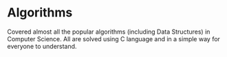 # Algorithms
Covered almost all the popular algorithms (including Data Structures) in Computer Science. All are solved using C language and in a simple way for everyone to understand.
